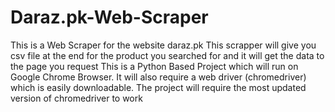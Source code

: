 # Daraz.pk-Web-Scraper
This is a Web Scraper for the website daraz.pk This scrapper will give you csv file at the end for the product you searched for and it will get the data to the page you request
This is a Python Based Project which will run on Google Chrome Browser. It will also require a web driver (chromedriver) which is easily downloadable. The project will require the most updated version of chromedriver to work
